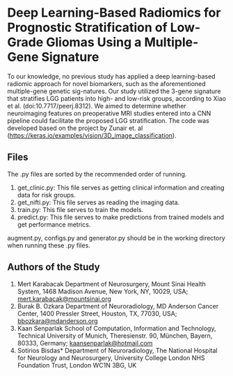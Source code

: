 # Deep Learning-Based Radiomics for Prognostic Stratification of Low-Grade Gliomas Using a Multiple-Gene Signature

To our knowledge, no previous study has applied a deep learning-based radiomic approach for novel biomarkers, such as the aforementioned multiple-gene genetic sig-natures. Our study utilized the 3-gene signature that stratifies LGG patients into high- and low-risk groups, according to Xiao et al. (doi:10.7717/peerj.8312). We aimed to determine whether neuroimaging features on preoperative MRI studies entered into a CNN pipeline could facilitate the proposed LGG stratification. The code was developed based on the project by Zunair et. al (https://keras.io/examples/vision/3D_image_classification).

## Files

The .py files are sorted by the recommended order of running.

1) get_clinic.py: This file serves as getting clinical information and creating data for risk groups.
2) get_nifti.py: This file serves as reading the imaging data.
3) train.py: This file serves to train the models.
4) predict.py: This file serves to make predictions from trained models and get performance metrics.

augment.py, configs.py and generator.py should be in the working directory when running these .py files.

## Authors of the Study

1) Mert Karabacak
Department of Neurosurgery, Mount Sinai Health System, 1468 Madison Avenue, New York, NY, 10029, USA; mert.karabacak@mountsinai.org
2) Burak B. Ozkara
Department of Neuroradiology, MD Anderson Cancer Center, 1400 Pressler Street, Houston, TX, 77030, USA; bbozkara@mdanderson.org
3) Kaan Senparlak
School of Computation, Information and Technology, Technical University of Munich, Theresienstr. 90, München, Bayern, 80333, Germany; kaansenparlak@hotmail.com
4) Sotirios Bisdas*
Department of Neuroradiology, The National Hospital for Neurology and Neurosurgery, University College London NHS Foundation Trust, London WC1N 3BG, UK
